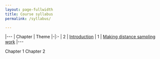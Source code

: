 ```yaml
---
layout: page-fullwidth
title: Course syllabus
permalink: /syllabus/

---
```



|---
| Chapter  | Theme 
|-|:-
| 2 | [Introduction](chapter1.md) 
| 1 | [Making distance sampling work](chapter2.md) 
|---

Chapter 1 
Chapter 2 
